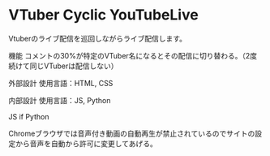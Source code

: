# VTuber Cyclic YouTubeLive

Vtuberのライブ配信を巡回しながらライブ配信します。

機能
コメントの30%が特定のVTuber名になるとその配信に切り替わる。（2度続けて同じVTuberは配信しない）

外部設計
使用言語：HTML, CSS

内部設計
使用言語：JS, Python

JS
if
Python

Chromeブラウザでは音声付き動画の自動再生が禁止されているのでサイトの設定から音声を自動から許可に変更してあげる。